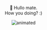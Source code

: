 
<p align="center">
          👋 Hullo mate. <br>
          How you doing?   :) 
</p>

<p align="center">
  <img src="https://user-images.githubusercontent.com/75899235/140680350-da7917ce-d085-487e-bff0-a3e32b32cb63.gif" alt="animated" />
</p>
